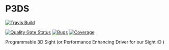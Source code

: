 # P3DS

[![Travis Build](https://travis-ci.org/Yamanee/P3DS.svg?branch=main)](https://travis-ci.org/Yamanee/P3DS)

[![Quality Gate Status](https://sonarcloud.io/api/project_badges/measure?project=Yamanee_P3DS&metric=alert_status)](https://sonarcloud.io/dashboard?id=Yamanee_P3DS)
[![Bugs](https://sonarcloud.io/api/project_badges/measure?project=Yamanee_P3DS&metric=bugs)](https://sonarcloud.io/dashboard?id=Yamanee_P3DS)
[![Coverage](https://sonarcloud.io/api/project_badges/measure?project=Yamanee_P3DS&metric=coverage)](https://sonarcloud.io/dashboard?id=Yamanee_P3DS)

Programmable 3D Sight (or Performance Enhancing Driver for our Sight :D )
